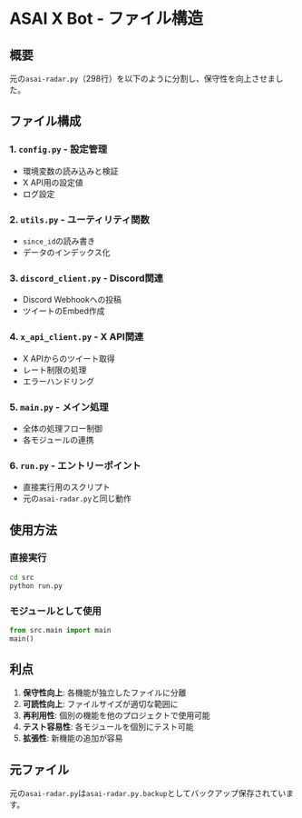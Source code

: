# ASAI X Bot - ファイル構造

## 概要
元の`asai-radar.py`（298行）を以下のように分割し、保守性を向上させました。

## ファイル構成

### 1. `config.py` - 設定管理
- 環境変数の読み込みと検証
- X API用の設定値
- ログ設定

### 2. `utils.py` - ユーティリティ関数
- `since_id`の読み書き
- データのインデックス化

### 3. `discord_client.py` - Discord関連
- Discord Webhookへの投稿
- ツイートのEmbed作成

### 4. `x_api_client.py` - X API関連
- X APIからのツイート取得
- レート制限の処理
- エラーハンドリング

### 5. `main.py` - メイン処理
- 全体の処理フロー制御
- 各モジュールの連携

### 6. `run.py` - エントリーポイント
- 直接実行用のスクリプト
- 元の`asai-radar.py`と同じ動作

## 使用方法

### 直接実行
```bash
cd src
python run.py
```

### モジュールとして使用
```python
from src.main import main
main()
```

## 利点

1. **保守性向上**: 各機能が独立したファイルに分離
2. **可読性向上**: ファイルサイズが適切な範囲に
3. **再利用性**: 個別の機能を他のプロジェクトで使用可能
4. **テスト容易性**: 各モジュールを個別にテスト可能
5. **拡張性**: 新機能の追加が容易

## 元ファイル
元の`asai-radar.py`は`asai-radar.py.backup`としてバックアップ保存されています。
